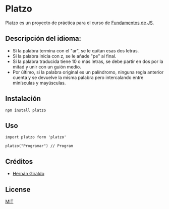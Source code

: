 # Platzo

Platzo es un proyecto de práctica para el curso de [Fundamentos de JS](https://platzi.com/js).

## Descripción del idioma:

- Si la palabra termina con el "ar", se le quitan esas dos letras.
- Si la palabra inicia con z, se le añade "pe" al final.
- Si la palabra traducida tiene 10 o más letras, se debe partir en dos por la mitad y unir con un guión medio.
- Por último, si la palabra original es un palíndromo, ninguna regla anterior cuenta y se devuelve la misma palabra pero intercalando entre minísculas y mayúsculas.

## Instalación

```
npm install platzo
```

## Uso

```
import platzo form 'platzo'

platzo("Programar") // Program
```

## Créditos
- [Hernán Giraldo](https://twitter.com/hernangiraldo89)

## License

[MIT](https://opensource.org/licenses/MIT)